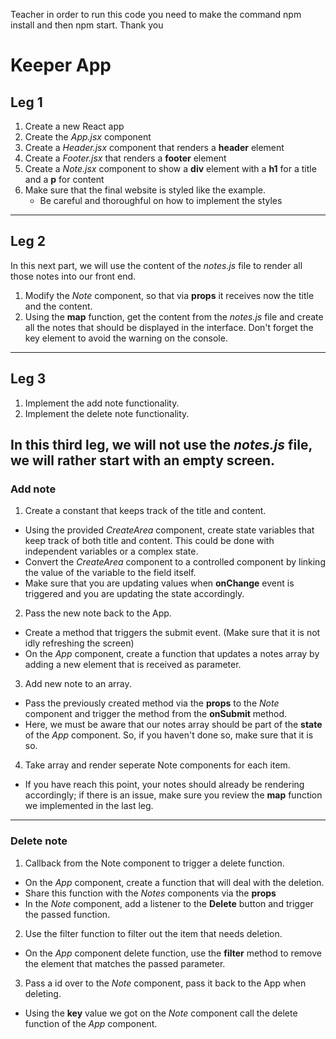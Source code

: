 Teacher in order to run this code you need to make the command npm install and then npm start. Thank you

# Keeper App

## Leg 1

1. Create a new React app
2. Create the _App.jsx_ component
3. Create a _Header.jsx_ component that renders a **header** element
4. Create a _Footer.jsx_ that renders a **footer** element
5. Create a _Note.jsx_ component to show a **div** element with a **h1** for a title and a **p** for content
6. Make sure that the final website is styled like the example.
   - Be careful and thoroughful on how to implement the styles

---

## Leg 2

In this next part, we will use the content of the _notes.js_ file to render all those notes into our front end.

1. Modify the _Note_ component, so that via **props** it receives now the title and the content.
2. Using the **map** function, get the content from the _notes.js_ file and create all the notes that should be displayed in the interface. Don't forget the key element to avoid the warning on the console.

---

## Leg 3

1. Implement the add note functionality.
2. Implement the delete note functionality.

## In this third leg, we will not use the _notes.js_ file, we will rather start with an empty screen.

### Add note

1. Create a constant that keeps track of the title and content.

- Using the provided _CreateArea_ component, create state variables that keep track of both title and content. This could be done with independent variables or a complex state.
- Convert the _CreateArea_ component to a controlled component by linking the value of the variable to the field itself.
- Make sure that you are updating values when **onChange** event is triggered and you are updating the state accordingly.

2. Pass the new note back to the App.

- Create a method that triggers the submit event. (Make sure that it is not idly refreshing the screen)
- On the _App_ component, create a function that updates a notes array by adding a new element that is received as parameter.

3. Add new note to an array.

- Pass the previously created method via the **props** to the _Note_ component and trigger the method from the **onSubmit** method.
- Here, we must be aware that our notes array should be part of the **state** of the _App_ component. So, if you haven't done so, make sure that it is so.

4. Take array and render seperate Note components for each item.

- If you have reach this point, your notes should already be rendering accordingly; if there is an issue, make sure you review the **map** function we implemented in the last leg.

---

### Delete note

1. Callback from the Note component to trigger a delete function.

- On the _App_ component, create a function that will deal with the deletion.
- Share this function with the _Notes_ components via the **props**
- In the _Note_ component, add a listener to the **Delete** button and trigger the passed function.

2. Use the filter function to filter out the item that needs deletion.

- On the _App_ component delete function, use the **filter** method to remove the element that matches the passed parameter.

3. Pass a id over to the _Note_ component, pass it back to the App when deleting.

- Using the **key** value we got on the _Note_ component call the delete function of the _App_ component.
